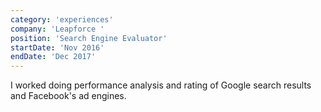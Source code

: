 ```yaml
---
category: 'experiences'
company: 'Leapforce '
position: 'Search Engine Evaluator'
startDate: 'Nov 2016'
endDate: 'Dec 2017'
---
```


I worked doing performance analysis and rating of Google search results and Facebook's ad engines.
